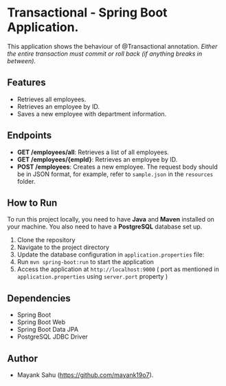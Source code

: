 # Transactional - Spring Boot Application.

This application shows the behaviour of @Transactional annotation.
_Either the entire transaction must commit or roll back (if anything breaks in between)._

## Features

- Retrieves all employees.
- Retrieves an employee by ID.
- Saves a new employee with department information.

## Endpoints

- **GET /employees/all**: Retrieves a list of all employees.
- **GET /employees/{empId}**: Retrieves an employee by ID.
- **POST /employees**: Creates a new employee. The request body should be in JSON format, for example, refer
  to `sample.json` in the `resources` folder.

## How to Run

To run this project locally, you need to have **Java** and **Maven** installed on your machine. You also need to have a
**PostgreSQL** database set up.

1. Clone the repository
2. Navigate to the project directory
3. Update the database configuration in `application.properties` file:
4. Run `mvn spring-boot:run` to start the application
5. Access the application at `http://localhost:9000` ( port as mentioned in `application.properties`
   using `server.port` property )

## Dependencies

- Spring Boot
- Spring Boot Web
- Spring Boot Data JPA
- PostgreSQL JDBC Driver

## Author

- Mayank Sahu (https://github.com/mayank19o7).